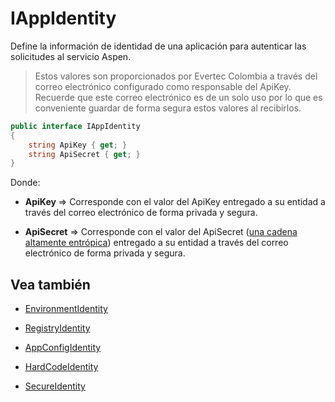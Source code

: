 # IAppIdentity

Define la información de identidad de una aplicación para autenticar las solicitudes al servicio Aspen.

> Estos valores son proporcionados por Evertec Colombia a través del correo electrónico configurado como responsable del ApiKey. Recuerde que este correo electrónico es de un solo uso por lo que es conveniente guardar de forma segura estos valores al recibirlos.

```c#
public interface IAppIdentity
{
	string ApiKey { get; }
	string ApiSecret { get; }
}
```

Donde:

- **ApiKey** => Corresponde con el valor del ApiKey entregado a su entidad a través del correo electrónico de forma privada y segura.

- **ApiSecret** => Corresponde con el valor del ApiSecret ([una cadena altamente entrópica](https://es.wikipedia.org/wiki/Entrop%C3%ADa_(computaci%C3%B3n))) entregado a su entidad a través del correo electrónico de forma privada y segura.

## Vea también

- [EnvironmentIdentity](EnvironmentIdentity.md)

- [RegistryIdentity](RegistryIdentity.md)

- [AppConfigIdentity](AppConfigIdentity.md)

- [HardCodeIdentity](HardCodeIdentity.md)

- [SecureIdentity](SecureIdentity.md)